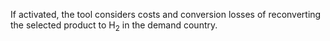 If activated, the tool considers costs and conversion losses of reconverting the selected product to H<sub>2</sub> in the demand country.
